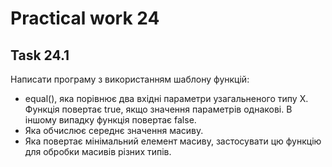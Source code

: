 # Practical work 24

## Task 24.1
Написати програму з використанням  шаблону функцій:
- equal(), яка порівнює два вхідні параметри узагальненого типу X. Функція повертає true, якщо значення параметрів однакові. В іншому випадку функція повертає false.
- Яка обчислює середнє значення масиву.
- Яка повертає мінімальний елемент масиву, застосувати цю функцію для обробки масивів різних типів.
